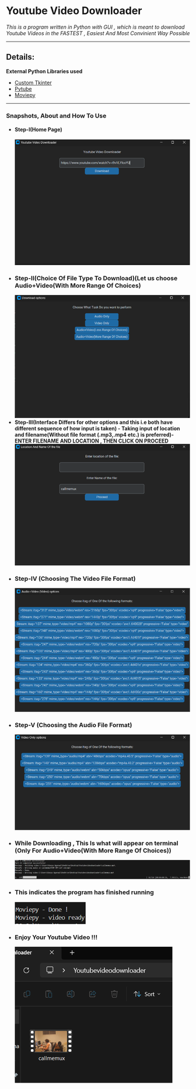 # **Youtube Video Downloader**

*This is a program written in Python with GUI , which is meant to download Youtube Videos in the FASTEST , Easiest And Most Convinient Way Possible*

---
## Details:

 **External Python Libraries used**

 - [Custom Tkinter](https://github.com/TomSchimansky/CustomTkinter)
 - [Pytube](https://pytube.io/en/latest/)
 - [Moviepy](https://zulko.github.io/moviepy/)

 ---
### Snapshots, About and How To Use
* #### Step-I(Home Page)
  ![1](images/S1.png)
* ### Step-II(Choice Of File Type To Download)(Let us choose Audio+Video(With More Range Of Choices)
  ![2](images/S2.png)
* **Step-III(Interface Differs for other options and this i.e both have different sequence of how input is taken) - Taking input of location and filename(Without file format (.mp3,.mp4 etc.) is preferred)-ENTER FILENAME AND LOCATION , THEN CLICK ON PROCEED**
  ![3](images/S3.png)
* ### Step-IV (Choosing The Video File Format)
  ![4](images/S4.png)
* ### Step-V (Choosing the Audio File Format)
  ![5](images/S5.png)
* ### While Downloading , This Is what will appear on terminal (**Only For  Audio+Video(With More Range Of Choices)**)
  ![6](images/S6.png)
* ### This indicates the program has finished running 
  ![7](images/S7.png)
* ### Enjoy Your Youtube Video !!!
  ![8](images/S8.png)
